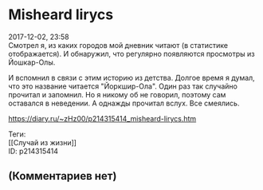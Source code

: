 Misheard lirycs
===============

  
2017-12-02, 23:58  
 Смотрел я, из каких городов мой дневник читают (в статистике отображается). И обнаружил, что регулярно появляются просмотры из Йошкар-Олы.   
   
 И вспомнил в связи с этим историю из детства. Долгое время я думал, что это название читается "Йоркшир-Ола". Один раз так случайно прочитал и запомнил. Но я никому об не говорил, поэтому сам оставался в неведении. А однажды прочитал вслух. Все смеялись.   
  
<https://diary.ru/~zHz00/p214315414_misheard-lirycs.htm>  
  
Теги:  
[[Случай из жизни]]  
ID: p214315414  


(Комментариев нет)
------------------